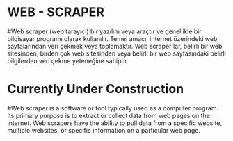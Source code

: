 # WEB - SCRAPER

#Web scraper (web tarayıcı) bir yazılım veya araçtır ve genellikle bir bilgisayar programı olarak kullanılır. Temel amacı, internet üzerindeki web sayfalarından veri çekmek veya toplamaktır. Web scraper'lar, belirli bir web sitesinden, birden çok web sitesinden veya belirli bir web sayfasındaki belirli bilgilerden veri çekme yeteneğine sahiptir.


# Currently Under Construction

#Web scraper is a software or tool typically used as a computer program. Its primary purpose is to extract or collect data from web pages on the internet. Web scrapers have the ability to pull data from a specific website, multiple websites, or specific information on a particular web page.
